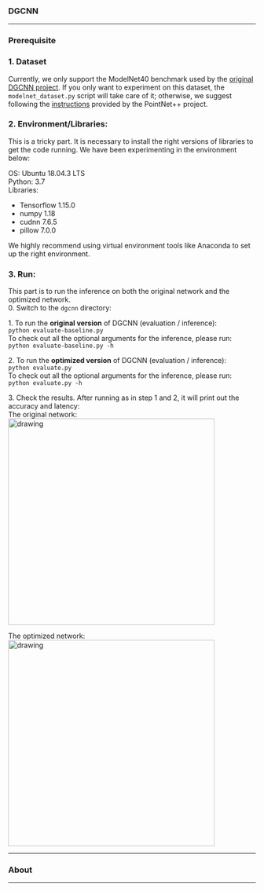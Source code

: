 ### DGCNN
------------

### Prerequisite
### 1. Dataset
Currently, we only support the ModelNet40 benchmark used by the [original DGCNN project](https://github.com/WangYueFt/dgcnn). 
If you only want to experiment on this dataset, the ```modelnet_dataset.py``` script will take care of it; otherwise, we suggest following the [instructions](https://github.com/charlesq34/pointnet2#prepare-your-own-data) provided by the PointNet++ project.

### 2. Environment/Libraries:
This is a tricky part. It is necessary to install the right versions of libraries to get the code running.
We have been experimenting in the environment below:

OS: Ubuntu 18.04.3 LTS <br>
Python: 3.7 <br>
Libraries:
- Tensorflow 1.15.0 
- numpy 1.18
- cudnn 7.6.5
- pillow 7.0.0

We highly recommend using virtual environment tools like Anaconda to set up the right environment. 

### 3. Run:
This part is to run the inference on both the original network and the optimized network. <br>
0\. Switch to the ```dgcnn``` directory: <br>

1\. To run the **original version** of DGCNN (evaluation / inference): <br>
```python evaluate-baseline.py ``` <br>
To check out all the optional arguments for the inference, please run: <br>
```python evaluate-baseline.py -h```

2\. To run the **optimized version** of DGCNN (evaluation / inference): <br>
```python evaluate.py ``` <br>
To check out all the optional arguments for the inference, please run: <br>
```python evaluate.py -h```

3\. Check the results. After running as in step 1 and 2, it will print out the accuracy and latency: <br>
The original network: <br>
<img src="https://user-images.githubusercontent.com/19209239/83911018-8be16380-a739-11ea-9495-6bf7dfd10a00.png" alt="drawing" width="420"/>

The optimized network: <br>
<img src="https://user-images.githubusercontent.com/19209239/83911312-0d38f600-a73a-11ea-967f-cabf5c7092f1.png" alt="drawing" width="420"/>

------------

### About
------------
